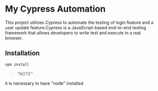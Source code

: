# My Cypress Automation 

This project utilizes Cypress to automate the testing of login feature and a user update feature.Cypress is a JavaScript-based end-to-end testing framework that allows developers to write test and execute in a real browser.

## Installation
```bash
npm install
```
> "NOTE"
> 
it is necessary to have "node" installed
